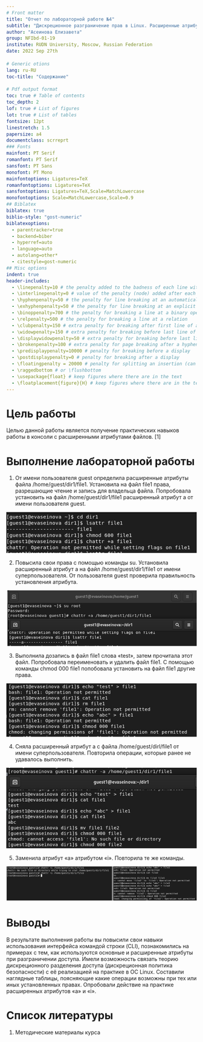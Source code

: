 ```yaml
---
# Front matter
title: "Отчет по лабораторной работе №4"
subtitle: "Дискреционное разграничение прав в Linux. Расширенные атрибуты"
author: "Асеинова Елизавета"
group: NFIbd-01-19
institute: RUDN University, Moscow, Russian Federation
date: 2022 Sep 27th

# Generic otions
lang: ru-RU
toc-title: "Содержание"

# Pdf output format
toc: true # Table of contents
toc_depth: 2
lof: true # List of figures
lot: true # List of tables
fontsize: 12pt
linestretch: 1.5
papersize: a4
documentclass: scrreprt
### Fonts
mainfont: PT Serif
romanfont: PT Serif
sansfont: PT Sans
monofont: PT Mono
mainfontoptions: Ligatures=TeX
romanfontoptions: Ligatures=TeX
sansfontoptions: Ligatures=TeX,Scale=MatchLowercase
monofontoptions: Scale=MatchLowercase,Scale=0.9
## Biblatex
biblatex: true
biblio-style: "gost-numeric"
biblatexoptions:
  - parentracker=true
  - backend=biber
  - hyperref=auto
  - language=auto
  - autolang=other*
  - citestyle=gost-numeric
## Misc options
indent: true
header-includes:
  - \linepenalty=10 # the penalty added to the badness of each line within a paragraph (no associated penalty node) Increasing the value makes tex try to have fewer lines in the paragraph.
  - \interlinepenalty=0 # value of the penalty (node) added after each line of a paragraph.
  - \hyphenpenalty=50 # the penalty for line breaking at an automatically inserted hyphen
  - \exhyphenpenalty=50 # the penalty for line breaking at an explicit hyphen
  - \binoppenalty=700 # the penalty for breaking a line at a binary operator
  - \relpenalty=500 # the penalty for breaking a line at a relation
  - \clubpenalty=150 # extra penalty for breaking after first line of a paragraph
  - \widowpenalty=150 # extra penalty for breaking before last line of a paragraph
  - \displaywidowpenalty=50 # extra penalty for breaking before last line before a display math
  - \brokenpenalty=100 # extra penalty for page breaking after a hyphenated line
  - \predisplaypenalty=10000 # penalty for breaking before a display
  - \postdisplaypenalty=0 # penalty for breaking after a display
  - \floatingpenalty = 20000 # penalty for splitting an insertion (can only be split footnote in standard LaTeX)
  - \raggedbottom # or \flushbottom
  - \usepackage{float} # keep figures where there are in the text
  - \floatplacement{figure}{H} # keep figures where there are in the text
---
```


# Цель работы

Целью данной работы является получение практических навыков работы в консоли с расширенными атрибутами файлов. [1]

# Выполнение лабораторной работы

1. От имени пользователя guest определила расширенные атрибуты файла /home/guest/dir1/file1. Установила на файл file1 права, разрешающие чтение и запись для владельца файла. Попробовала установить на файл /home/guest/dir1/file1 расширенный атрибут a от имени пользователя guest.

![Определение атрибутов](images/1.jpg)

2. Повысила свои права с помощью команды su. Установила расширенный атрибут a на файл /home/guest/dir1/file1 от имени суперпользователя. От пользователя guest проверила правильность установления атрибута.

![Установление атрибута](images/2.jpg)

3. Выполнила дозапись в файл file1 слова «test», затем прочитала этот файл. Попробовала переименовать и удалить файл file1. С помощью команды chmod 000 file1 попобовала установить на файл file1 другие права.

![Изменение файла](images/3.jpg)

4. Сняла расширенный атрибут a с файла /home/guest/dirl/file1 от имени суперпользователя. Повторила операции, которые ранее не удавалось выполнить. 

![Снятие атрибута](images/4.jpg)

5. Заменила атрибут «a» атрибутом «i». Повторила те же команды.

![Замена атрибута](images/5.jpg)

# Выводы

В результате выполнения работы вы повысили свои навыки использования интерфейса командой строки (CLI), познакомились на примерах с тем,
как используются основные и расширенные атрибуты при разграничении доступа. Имели возможность связать теорию дискреционного разделения
доступа (дискреционная политика безопасности) с её реализацией на практике в ОС Linux. Составили наглядные таблицы, поясняющие какие операции возможны при тех или иных установленных правах. Опробовали действие на практике расширенных атрибутов «а» и «i».

# Список литературы

1. Методические материалы курса